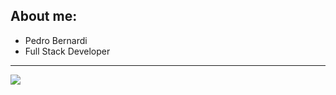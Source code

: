 ## **About me:**

* Pedro Bernardi
* Full Stack Developer

<hr>

<img src="https://github-readme-stats.vercel.app/api/?username=pedrobealves&style=for-the-badge&align=center&title_color=3FFD6A&text_color=F2F2F2&bg_color=110320&border_color=121111&show_icons=true&icon_color=F2F2F2&rank_icon=github"/>
